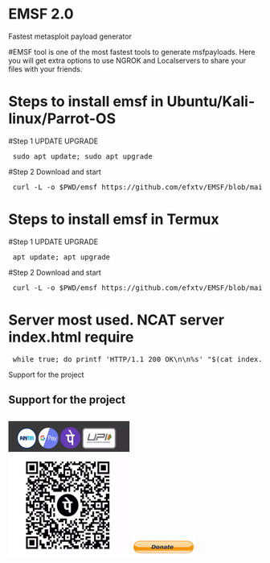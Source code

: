 

# EMSF 2.0
Fastest metasploit payload generator

#EMSF tool is one of the most fastest tools to generate msfpayloads. Here you will get extra options to use NGROK and Localservers to share your files with your friends.

# Steps to install emsf in Ubuntu/Kali-linux/Parrot-OS

#Step 1 UPDATE UPGRADE
<pre> sudo apt update; sudo apt upgrade</pre>

#Step 2 Download and start
<pre> curl -L -o $PWD/emsf https://github.com/efxtv/EMSF/blob/main/Linux/emsf?raw=true -s;sudo chmod +x emsf;sudo cp emsf /usr/bin/ </pre>


# Steps to install emsf in Termux

#Step 1 UPDATE UPGRADE
<pre> apt update; apt upgrade</pre>

#Step 2 Download and start
<pre> curl -L -o $PWD/emsf https://github.com/efxtv/EMSF/blob/main/termux/emsf?raw=true -s;chmod +x emsf;mv emsf ../usr/bin/ </pre>

# Server most used. NCAT server index.html require
<pre> while true; do printf 'HTTP/1.1 200 OK\n\n%s' "$(cat index.html)" | netcat -l 8888; done</pre> Support for the project

Support for the project
---------------------------------------
<a href="#"><img src="https://raw.githubusercontent.com/efxtv/efxtv/master/assets/3eeb7756-68ca-41b6-86aa-00a4c575bed9.png.webp" alt="Phonepay" width="241" height="269"></a>
<a href="https://paypal.me/efxtv"><img src="https://raw.githubusercontent.com/efxtv/efxtv/master/assets/donate-efx-tv.png" alt="Paypal" width="125" height="40"></a>
---------------------------------------
